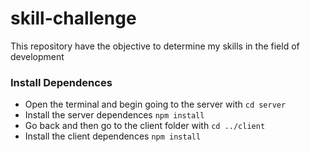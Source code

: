 # skill-challenge

This repository have the objective to determine my skills in the field of development

### Install Dependences

- Open the terminal and begin going to the server with `cd server`
- Install the server dependences `npm install`
- Go back and then go to the client folder with `cd ../client`
- Install the client dependences `npm install`
